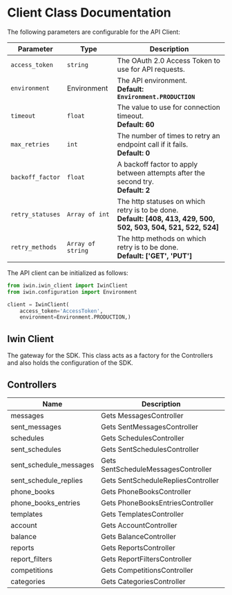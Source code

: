 
# Client Class Documentation

The following parameters are configurable for the API Client:

| Parameter | Type | Description |
|  --- | --- | --- |
| `access_token` | `string` | The OAuth 2.0 Access Token to use for API requests. |
| `environment` | Environment | The API environment. <br> **Default: `Environment.PRODUCTION`** |
| `timeout` | `float` | The value to use for connection timeout. <br> **Default: 60** |
| `max_retries` | `int` | The number of times to retry an endpoint call if it fails. <br> **Default: 0** |
| `backoff_factor` | `float` | A backoff factor to apply between attempts after the second try. <br> **Default: 2** |
| `retry_statuses` | `Array of int` | The http statuses on which retry is to be done. <br> **Default: [408, 413, 429, 500, 502, 503, 504, 521, 522, 524]** |
| `retry_methods` | `Array of string` | The http methods on which retry is to be done. <br> **Default: ['GET', 'PUT']** |

The API client can be initialized as follows:

```python
from iwin.iwin_client import IwinClient
from iwin.configuration import Environment

client = IwinClient(
    access_token='AccessToken',
    environment=Environment.PRODUCTION,)
```

## Iwin Client

The gateway for the SDK. This class acts as a factory for the Controllers and also holds the configuration of the SDK.

## Controllers

| Name | Description |
|  --- | --- |
| messages | Gets MessagesController |
| sent_messages | Gets SentMessagesController |
| schedules | Gets SchedulesController |
| sent_schedules | Gets SentSchedulesController |
| sent_schedule_messages | Gets SentScheduleMessagesController |
| sent_schedule_replies | Gets SentScheduleRepliesController |
| phone_books | Gets PhoneBooksController |
| phone_books_entries | Gets PhoneBooksEntriesController |
| templates | Gets TemplatesController |
| account | Gets AccountController |
| balance | Gets BalanceController |
| reports | Gets ReportsController |
| report_filters | Gets ReportFiltersController |
| competitions | Gets CompetitionsController |
| categories | Gets CategoriesController |

